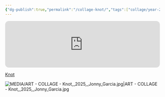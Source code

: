 ```yaml
---
{"dg-publish":true,"permalink":"/collage-knot/","tags":["collage/year-2025","c/colour-white","c/flat-background","c/paper","c/knot","c/hand","c/man","c/body","c/colour-blue","c/N/CL","collage/book/2025"],"created":"2025-06-08T16:08:16.402-04:00","updated":"2025-09-09T13:55:29.154-04:00"}
---
```




<iframe style="border-radius:12px" src="https://open.spotify.com/embed/track/6VObnIkLVruX4UVyxWhlqm?utm_source=generator&theme=0" width="100%" height="152" frameBorder="0" allowfullscreen="" allow="autoplay; clipboard-write; encrypted-media; fullscreen; picture-in-picture" loading="lazy"></iframe>

[Knot](https://www.instagram.com/p/DKpxNCJRBtc/?utm_source=ig_web_copy_link&igsh=MzRlODBiNWFlZA==)

![MEDIA/ART - COLLAGE - Knot,_2025,_Jonny_Garcia.jpg|ART - COLLAGE - Knot,_2025,_Jonny_Garcia.jpg](/img/user/MEDIA/ART%20-%20COLLAGE%20-%20Knot,_2025,_Jonny_Garcia.jpg)
